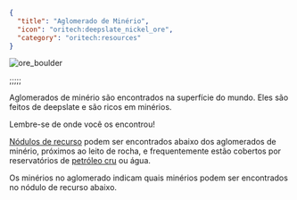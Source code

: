```json
{
  "title": "Aglomerado de Minério",
  "icon": "oritech:deepslate_nickel_ore",
  "category": "oritech:resources"
}
```

![ore_boulder](oritech:textures/book/ore_boulder.png,fit)

;;;;;

Aglomerados de minério são encontrados na superfície do mundo. Eles são feitos de deepslate e são ricos em minérios.

Lembre-se de onde você os encontrou!

[Nódulos de recurso](^oritech:resources/resource_node) podem ser encontrados abaixo dos aglomerados de minério, próximos ao leito de rocha, e frequentemente estão cobertos por reservatórios de [petróleo cru](^oritech:resources/crude_oil) ou água.

Os minérios no aglomerado indicam quais minérios podem ser encontrados no nódulo de recurso abaixo.